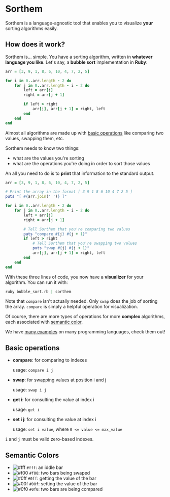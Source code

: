 # Sorthem

Sorthem is a language-agnostic tool that enables you to visualize **your**
sorting algorithms easily.

## How does it work?

Sorthem is... simple. You have a sorting algorithm, written in **whatever
language you like**. Let's say, a **bubble sort** implementation in **Ruby**:

```ruby
arr = [3, 9, 1, 8, 6, 10, 4, 7, 2, 5]

for i in 0..arr.length - 2 do
    for j in 0..arr.length - i - 2 do
        left = arr[j]
        right = arr[j + 1]

        if left > right
            arr[j], arr[j + 1] = right, left
        end
    end
end
```

Almost all algorithms are made up with [basic operations](#basic-operations)
like comparing two values, swapping them, etc.

Sorthem needs to know two things:

- what are the values you're sorting
- what are the operations you're doing in order to sort those values

An all you need to do is to **print** that information to the standard output.

```ruby
arr = [3, 9, 1, 8, 6, 10, 4, 7, 2, 5]

# Print the array in the format [ 3 9 1 8 6 10 4 7 2 5 ]
puts "[ #{arr.join(' ')} ]"

for i in 0..arr.length - 2 do
    for j in 0..arr.length - i - 2 do
        left = arr[j]
        right = arr[j + 1]

        # Tell Sorthem that you're comparing two values
        puts "compare #{j} #{j + 1}"
        if left > right
            # Tell Sorthem that you're swapping two values
            puts "swap #{j} #{j + 1}"
            arr[j], arr[j + 1] = right, left
        end
    end
end
```

With these three lines of code, you now have a **visualizer** for your
algorithm. You can run it with:

```bash
ruby bubble_sort.rb | sorthem
```

<!-- TODO: add a gif here -->

Note that `compare` isn't actually needed. Only `swap` does the job of sorting
the array. `compare` is simply a helpful operation for visualization.

Of course, there are more types of operations for more **complex** algorithms,
each associated with [semantic color](#semantic-colors).

We have [many examples](./examples/) on many programming languages,
check them out!

## Basic operations

- **compare**: for comparing to indexes

  usage: `compare i j`

- **swap**: for swapping values at position i and j

  usage: `swap i j`

- **get i**: for consulting the value at index i

  usage: `get i`

- **set i j**: for consulting the value at index i

  usage: `set i value`, where `0 <= value <= max_value`

`i` and `j` must be valid zero-based indexes.

## Semantic Colors

- ![#fff](https://placehold.co/15x15/fff/fff.png) `#fff`: an iddle bar
- ![#f00](https://placehold.co/15x15/f00/f00.png) `#f00`: two bars being swaped
- ![#0ff](https://placehold.co/15x15/0ff/0ff.png) `#0ff`: getting the value of the bar
- ![#00f](https://placehold.co/15x15/00f/00f.png) `#00f`: setting the value of the bar
- ![#0f0](https://placehold.co/15x15/0f0/0f0.png) `#0f0`: two bars are being compared
